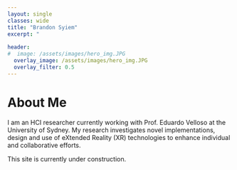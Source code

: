 ```yaml
---
layout: single
classes: wide
title: "Brandon Syiem"
excerpt: "                                                                                                                                                            
                                                                                     "
header:
#  image: /assets/images/hero_img.JPG
  overlay_image: /assets/images/hero_img.JPG
  overlay_filter: 0.5
---
```


# About Me

I am an HCI researcher currently working with Prof. Eduardo Velloso at the University of Sydney. My research investigates novel implementations, design and use of eXtended Reality (XR) technologies to enhance individual and collaborative efforts. 

This site is currently under construction. 
